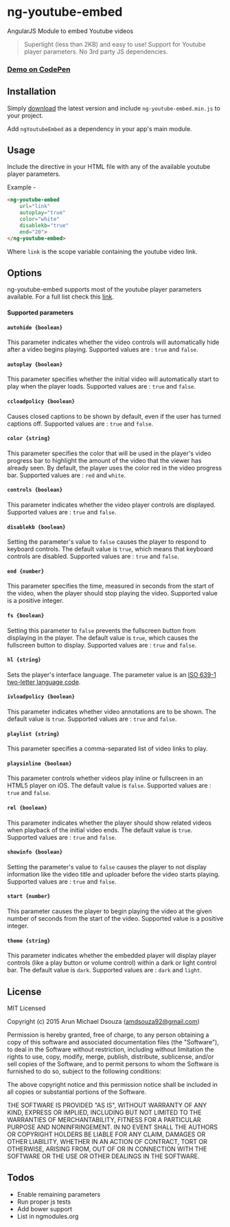 # ng-youtube-embed
AngularJS Module to embed Youtube videos
> Superlight (less than 2KB) and easy to use! Support for Youtube player parameters. No 3rd party JS dependencies. 

### [Demo on CodePen](http://codepen.io/amdsouza92/pen/yNxyJV)

## Installation

Simply [download](https://github.com/ArunMichaelDsouza/ng-youtube-embed/archive/v0.1.0.zip) the latest version and include ``ng-youtube-embed.min.js`` to your project.

Add ``ngYoutubeEmbed`` as a dependency in your app's main module.

## Usage

Include the directive in your HTML file with any of the available youtube player parameters.

Example - 
```html
<ng-youtube-embed 
	url="link" 
    autoplay="true"
    color="white"
    disablekb="true"
    end="20">
</ng-youtube-embed>
```
Where ``link`` is the scope variable containing the youtube video link.

## Options

ng-youtube-embed supports most of the youtube player parameters available. For a full list check this [link](https://developers.google.com/youtube/player_parameters).

#### Supported parameters

#### ``autohide {boolean}``
This parameter indicates whether the video controls will automatically hide after a video begins playing. 
Supported values are : ``true`` and ``false``.

#### ``autoplay {boolean}``
This parameter specifies whether the initial video will automatically start to play when the player loads.
Supported values are : ``true`` and ``false``.

#### ``ccloadpolicy {boolean}``
Causes closed captions to be shown by default, even if the user has turned captions off.
Supported values are : ``true`` and ``false``.

#### ``color {string}``
This parameter specifies the color that will be used in the player's video progress bar to highlight the amount of the video that the viewer has already seen. By default, the player uses the color red in the video progress bar.
Supported values are : ``red`` and ``white``.

#### ``controls {boolean}``
This parameter indicates whether the video player controls are displayed.
Supported values are : ``true`` and ``false``.

#### ``disablekb {boolean}``
Setting the parameter's value to ``false`` causes the player to respond to keyboard controls. The default value is ``true``, which means that keyboard controls are disabled. 
Supported values are : ``true`` and ``false``.

#### ``end {number}``
This parameter specifies the time, measured in seconds from the start of the video, when the player should stop playing the video. 
Supported value is a positive integer.

#### ``fs {boolean}``
Setting this parameter to ``false`` prevents the fullscreen button from displaying in the player. The default value is ``true``, which causes the fullscreen button to display.
Supported values are : ``true`` and ``false``.

#### ``hl {string}``
Sets the player's interface language. 
The parameter value is an [ISO 639-1 two-letter language code](http://www.loc.gov/standards/iso639-2/php/code_list.php).

#### ``ivloadpolicy {boolean}``
This parameter indicates whether video annotations are to be shown. The default value is ``true``.
Supported values are : ``true`` and ``false``.

#### ``playlist {string}``
This parameter specifies a comma-separated list of video links to play.

#### ``playsinline {boolean}``
This parameter controls whether videos play inline or fullscreen in an HTML5 player on iOS. The default value is ``false``.
Supported values are : ``true`` and ``false``.

#### ``rel {boolean}``
This parameter indicates whether the player should show related videos when playback of the initial video ends. The default value is ``true``.
Supported values are : ``true`` and ``false``.

#### ``showinfo {boolean}``
Setting the parameter's value to ``false`` causes the player to not display information like the video title and uploader before the video starts playing.
Supported values are : ``true`` and ``false``.

#### ``start {number}``
This parameter causes the player to begin playing the video at the given number of seconds from the start of the video.
Supported value is a positive integer.

#### ``theme {string}``
This parameter indicates whether the embedded player will display player controls (like a play button or volume control) within a dark or light control bar. The default value is ``dark``.
Supported values are : ``dark`` and ``light``.

## License

MIT Licensed

Copyright (c) 2015 Arun Michael Dsouza (amdsouza92@gmail.com)

Permission is hereby granted, free of charge, to any person obtaining a copy of this software and associated documentation files (the "Software"), to deal in the Software without restriction, including without limitation the rights to use, copy, modify, merge, publish, distribute, sublicense, and/or sell copies of the Software, and to permit persons to whom the Software is furnished to do so, subject to the following conditions:

The above copyright notice and this permission notice shall be included in all copies or substantial portions of the Software.

THE SOFTWARE IS PROVIDED "AS IS", WITHOUT WARRANTY OF ANY KIND, EXPRESS OR IMPLIED, INCLUDING BUT NOT LIMITED TO THE WARRANTIES OF MERCHANTABILITY, FITNESS FOR A PARTICULAR PURPOSE AND NONINFRINGEMENT. IN NO EVENT SHALL THE AUTHORS OR COPYRIGHT HOLDERS BE LIABLE FOR ANY CLAIM, DAMAGES OR OTHER LIABILITY, WHETHER IN AN ACTION OF CONTRACT, TORT OR OTHERWISE, ARISING FROM, OUT OF OR IN CONNECTION WITH THE SOFTWARE OR THE USE OR OTHER DEALINGS IN THE SOFTWARE.

## Todos

* Enable remaining parameters
* Run proper js tests
* Add bower support
* List in ngmodules.org















